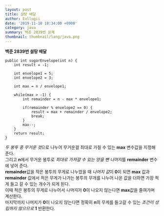 ```yaml
---
layout: post
title: 설탕 배달
author: Eollugii
date: '2019-11-10 18:34:00 +0900'
category: java
summary: 백준 2839번 문제
thumbnail: thumbnail/lang/java.png
---
```


**백준 2839번 설탕 배달**

~~~
public int sugarEnvelope(int n) {
    int result = -1;

    int envelope1 = 5;
    int envelope2 = 3;

    int max = n / envelope1;

    while(max > -1) {
        int remainder = n - max * envelope1;

        if(remainder % envelope2 == 0) {
            result = max + remainder / envelope2;
            break;
        }
        max--;
    }
    return result;
}
~~~

*두 봉투 중 무거운 것*으로 나누어 무거운걸 최대로 가질 수 있는 **max** 변수값을 지정해준다.  
그리고 **n**에서 무거운 봉투로 *최대로 가져갈 수 있는 양을 뺀 나머지*를 **remainder** 변수에 넣어 준다.  
**remainder**값을 작은 봉투의 무게로 나누었을 때 *나머지 값*이 **0**이 되면 **max** 값과 **remainder** 값에서 적은 무게가 나가는 봉투의 무개를 나누어 나온 값을 더하면 가장 적게 들고 갈 수 있는 개수가 되게 된다.  
이때 적은 봉투의 무게로 나누어서 *나머지*가 **0**이 나오지 않는다면 **max**값을 줄여가며 계산한다.  
마지막까지 나머지가 **0**이 나오지 않는다면 정확히 **n**의 무게를 들고갈 수 있는 *조건이 성립하지 않으므로* **1** 반환한다.  